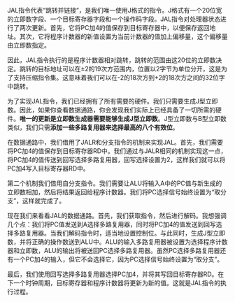 
JAL指令代表“跳转并链接”，是我们唯一使用J格式的指令。J格式有一个20位宽的立即数字段、一个目标寄存器字段和一个操作码字段。JAL指令对处理器状态进行了两次更新。首先，它将PC加4的值保存到目标寄存器中，以便保存返回地址。其次，它将程序计数器的新值设置为当前计数器的值加上偏移量，这个偏移量由立即数指定。

因此，JAL指令执行的是程序计数器相对跳转，跳转的范围由这20位的立即数决定。跳转的目标地址可以在±2的19次方范围内，位置以2字节为单位分开，这是为了支持压缩指令集。这意味着我们可以在-2的18次方到+2的18次方之间的32位字中跳转。

为了实现JAL指令，我们已经拥有了所有需要的硬件。我们只需要生成J型立即数。因此，如果你查看数据通路，你会发现我们实际上已经具备了一切所需的硬件。**唯一的更新是立即数生成器需要能够生成J型立即数**。J型立即数与B型立即数类似，我们只需**添加一些多路复用器来选择最高的八个有效位**。

在数据通路中，我们借用了JALR和分支指令的机制来实现JAL。首先，我们需要将PC加4的值保存到目标寄存器RD中。我们通过与JALR相同的机制实现这一点，将PC加4的值传送到回写选择多路复用器，回写选择设置为2，这样我们就可以将PC加4写入目标寄存器RD中。

第二个机制我们借用自分支指令。我们需要让ALU将输入A中的PC值与新生成的立即数相加，然后将结果返回给程序计数器。我们将PC选择信号始终设置为“取分支”，这样就完成了。

现在我们来看看JAL的数据通路。首先，我们获取指令，然后进行解码。我想强调几个点：我们将PC值发送到A选择多路复用器，同时将PC加4的值发送到回写选择多路复用器。当我们解码指令时，适当地设置控制位。与此同时，生成J型立即数，并将正确的操作数送到ALU中。ALU的输入多路复用器被设置为选择程序计数器和立即数，ALU的输出将被送回PC选择多路复用器。虽然PC选择多路复用器还有一个PC加4的输入，但它不会选择它，因为PC选择信号始终设置为“取分支”。

最后，我们使用回写选择多路复用器选择PC加4，并将其写回目标寄存器RD。在下一个时钟周期，目标寄存器和程序计数器将更新为新的值。这就是JAL指令的执行过程。
